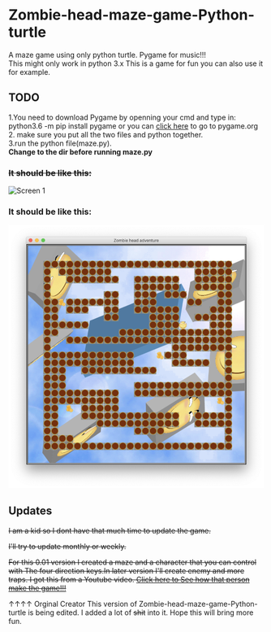 # Zombie-head-maze-game-Python-turtle
A maze game using only python turtle. Pygame for music!!!<br>
This might only work in python 3.x
This is a game for fun you can also use it for example.

## TODO
1.You need to download Pygame by openning your cmd and type in: python3.6 -m pip install pygame or you can <a href="www.pygame.org">click here</a> to go to pygame.org<br>
2. make sure you put all the two files and python together.<br>
3.run the python file(maze.py).<br>
**Change to the dir before running maze.py**
### ~~It should be like this:~~

![Screen 1](https://raw.githubusercontent.com/FredChen1234/Zombie-head-maze-game-Python-turtle/master/image/example.png)
### It should be like this:

![Screen 1](https://raw.githubusercontent.com/hu10xiaorui/HJ-Zombie/master/image/屏幕快照%202018-12-09%20下午2.17.18.png)


## Updates
 ~~I am a kid so I dont have that much time to update the game.~~

 ~~I'll try to update monthly or weekly.~~

 ~~For this 0.01 version I created a maze and a character that you can control with The four direction keys.In later version I'll create enemy and more traps. I got this from a Youtube video. <a href="https://www.youtube.com/watch?v=sVUNibx2gxc&t=27s">Click here to See how that person make the game!!! </a>~~

↑↑↑↑
Orginal Creator
This version of Zombie-head-maze-game-Python-turtle is being edited. I added a lot of ~~shit~~ into it. Hope this will bring more fun.

